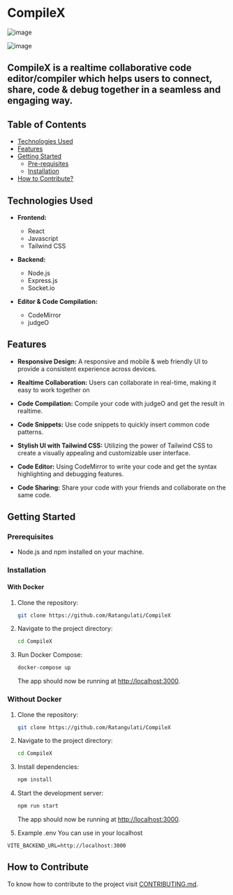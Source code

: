 # CompileX

![image](https://github.com/Ratangulati/CompileX/assets/116749593/04be600f-e9fa-4566-9781-866ff1560341)

![image](https://github.com/Ratangulati/CompileX/assets/116749593/2beea6c6-f398-47e5-b0f6-4ff8031ed53d)

## CompileX is a realtime collaborative code editor/compiler which helps users to connect, share, code & debug together in a seamless and engaging way.


## Table of Contents
* [Technologies Used](https://github.com/Ratangulati/CompileX?tab=readme-ov-file#technologies-used)
* [Features](https://github.com/Ratangulati/CompileX?tab=readme-ov-file#features)
* [Getting Started](https://github.com/Ratangulati/CompileX?tab=readme-ov-file#getting-started)
    * [Pre-requisites](https://github.com/Ratangulati/CompileX?tab=readme-ov-file#prerequisites)
    * [Installation](https://github.com/Ratangulati/CompileX?tab=readme-ov-file#installation)
* [How to Contribute?](https://github.com/Ratangulati/CompileX?tab=readme-ov-file#how-to-contribute)


## Technologies Used

- **Frontend:**
    - React
    - Javascript
    - Tailwind CSS

- **Backend:** 
    - Node.js
    - Express.js
    - Socket.io

- **Editor & Code Compilation:** 
    - CodeMirror
    - judgeO



## Features
- **Responsive Design:** A responsive and mobile & web friendly UI to provide a consistent experience across devices.

- **Realtime Collaboration:** Users can collaborate in real-time, making it easy to work together on

- **Code Compilation:** Compile your code with judgeO and get the result in realtime.

- **Code Snippets:** Use code snippets to quickly insert common code patterns.

- **Stylish UI with Tailwind CSS:** Utilizing the power of Tailwind CSS to create a visually appealing and customizable user interface.

- **Code Editor:** Using CodeMirror to write your code and get the syntax highlighting and debugging features.

- **Code Sharing:** Share your code with your friends and collaborate on the same code.



## Getting Started
### Prerequisites

- Node.js and npm installed on your machine.

### Installation

#### With Docker

1. Clone the repository:
    ```bash
    git clone https://github.com/Ratangulati/CompileX
    ``` 

2. Navigate to the project directory:
    ```bash
    cd CompileX
    ```
   
3. Run Docker Compose:
    ```bash
    docker-compose up
    ```
    The app should now be running at [http://localhost:3000](http://localhost:3000).

### Without Docker

1. Clone the repository:
    ```bash
    git clone https://github.com/Ratangulati/CompileX
    ``` 

2. Navigate to the project directory:
    ```bash
    cd CompileX
    ```

3. Install dependencies:
   ```bash
   npm install
   ```

5. Start the development server:
    ```bash
    npm run start
    ```
    The app should now be running at [http://localhost:3000](http://localhost:3000).

6. Example .env You can use in your localhost
```
VITE_BACKEND_URL=http://localhost:3000
```

## How to Contribute 

To know how to contribute to the project visit [CONTRIBUTING.md](CONTRIBUTING.md).